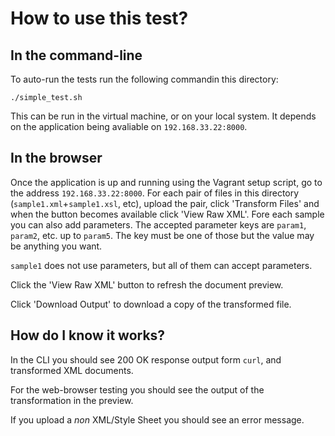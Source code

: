 # How to use this test?

## In the command-line

To auto-run the tests run the following commandin this directory:

```
./simple_test.sh
```

This can be run in the virtual machine, or on your local system.
It depends on the application being avaliable on `192.168.33.22:8000`.

## In the browser

Once the application is up and running using the Vagrant setup script, go to the address `192.168.33.22:8000`.
For each pair of files in this directory (`sample1.xml`+`sample1.xsl`, etc), upload the pair, click 'Transform Files' and when the button becomes available click 'View Raw XML'.
Fore each sample you can also add parameters.
The accepted parameter keys are `param1`, `param2`, etc. up to `param5`.
The key must be one of those but the value may be anything you want.

`sample1` does not use parameters, but all of them can accept parameters.

Click the 'View Raw XML' button to refresh the document preview.

Click 'Download Output' to download a copy of the transformed file.

## How do I know it works?

In the CLI you should see 200 OK response output form `curl`, and transformed XML documents.

For the web-browser testing you should see the output of the transformation in the preview.

If you upload a *non* XML/Style Sheet you should see an error message.
